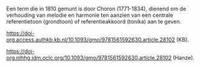 Een term die in 1810 gemunt is door Choron (1771-1834), dienend om de verhouding van melodie en harmonie ten aanzien van een centrale referentietoon (grondtoon) of referentieakkoord (tonika) aan te geven.

https://doi-org.access.authkb.kb.nl/10.1093/gmo/9781561592630.article.28102 (KB).

https://doi-org.nlhhg.idm.oclc.org/10.1093/gmo/9781561592630.article.28102 (Hanze).